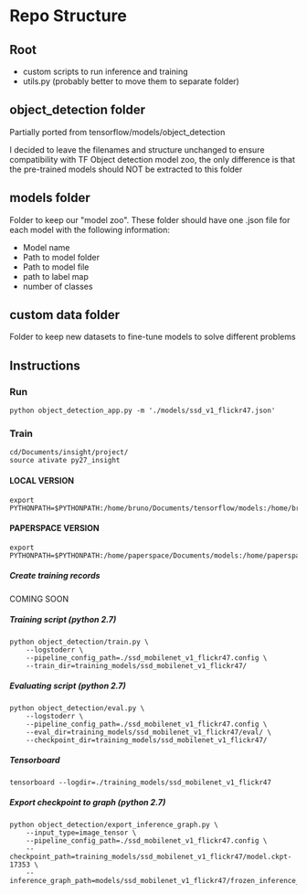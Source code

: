 # Repo Structure

## Root
 - custom scripts to run inference and training
 - utils.py (probably better to move them to separate folder)

## object_detection folder

Partially ported from tensorflow/models/object_detection

I decided to leave the filenames and structure unchanged to ensure compatibility with TF Object detection model zoo, the only difference is that the pre-trained models should NOT be extracted to this folder

## models folder

Folder to keep our "model zoo". These folder should have one .json file for each model with the following information:
* Model name
* Path to model folder
* Path to model file
* path to label map
* number of classes


## custom data folder

Folder to keep new datasets to fine-tune models to solve different problems

## Instructions

### Run
```
python object_detection_app.py -m './models/ssd_v1_flickr47.json'
```

### Train
```
cd/Documents/insight/project/
source ativate py27_insight
```
#### LOCAL VERSION
```
export PYTHONPATH=$PYTHONPATH:/home/bruno/Documents/tensorflow/models:/home/bruno/Documents/tensorflow/models/slim
```

#### PAPERSPACE VERSION
```
export PYTHONPATH=$PYTHONPATH:/home/paperspace/Documents/models:/home/paperspace/Documents/models/slim
```
##### Create training records
COMING SOON

##### Training script (python 2.7)
```
python object_detection/train.py \
    --logstoderr \
    --pipeline_config_path=./ssd_mobilenet_v1_flickr47.config \
    --train_dir=training_models/ssd_mobilenet_v1_flickr47/
```
##### Evaluating script (python 2.7)
```
python object_detection/eval.py \
    --logstoderr \
    --pipeline_config_path=./ssd_mobilenet_v1_flickr47.config \
    --eval_dir=training_models/ssd_mobilenet_v1_flickr47/eval/ \
    --checkpoint_dir=training_models/ssd_mobilenet_v1_flickr47/
```
##### Tensorboard
```
tensorboard --logdir=./training_models/ssd_mobilenet_v1_flickr47
```
##### Export checkpoint to graph (python 2.7)
```
python object_detection/export_inference_graph.py \
    --input_type=image_tensor \
    --pipeline_config_path=./ssd_mobilenet_v1_flickr47.config \
    --checkpoint_path=training_models/ssd_mobilenet_v1_flickr47/model.ckpt-17353 \
    --inference_graph_path=models/ssd_mobilenet_v1_flickr47/frozen_inference_graph.pb
```
